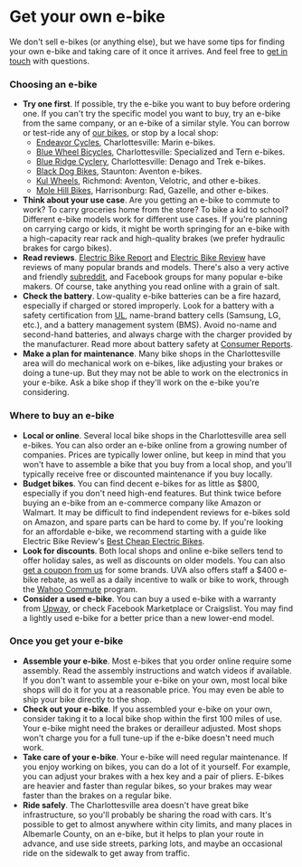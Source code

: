 # Get your own e-bike

We don't sell e-bikes (or anything else), but we have some tips for finding your own
e-bike and taking care of it once it arrives. And feel free to
[get in touch](mailto:hi@ebikelibrarycville.org) with questions.

### Choosing an e-bike

- **Try one first**. If possible, try the e-bike you want to buy before ordering one. If
  you can't try the specific model you want to buy, try an e-bike from the same company,
  or an e-bike of a similar style. You can borrow or test-ride any of
  [our bikes](/our-bikes/), or stop by a local shop:
  - [Endeavor Cycles](https://www.endeavorcycles.com/), Charlottesville: Marin e-bikes.
  - [Blue Wheel Bicycles](https://www.bluewheel.com/), Charlottesville: Specialized and
    Tern e-bikes.
  - [Blue Ridge Cyclery](https://www.blueridgecyclery.com/), Charlottesville: Denago and
    Trek e-bikes.
  - [Black Dog Bikes](https://blackdogbikes.com/), Staunton: Aventon e-bikes.
  - [Kul Wheels](https://www.kulwheels.com/), Richmond: Aventon, Velotric, and other
    e-bikes.
  - [Mole Hill Bikes](https://www.molehillbikes.com/), Harrisonburg: Rad, Gazelle, and
    other e-bikes.
- **Think about your use case**. Are you getting an e-bike to commute to work? To carry
  groceries home from the store? To bike a kid to school? Different e-bike models work for
  different use cases. If you're planning on carrying cargo or kids, it might be worth
  springing for an e-bike with a high-capacity rear rack and high-quality brakes (we
  prefer hydraulic brakes for cargo bikes).
- **Read reviews**. [Electric Bike Report](https://electricbikereport.com) and
  [Electric Bike Review](https://electricbikereview.com) have reviews of many popular
  brands and models. There's also a very active and friendly
  [subreddit](https://reddit.com/r/ebikes), and Facebook groups for many popular e-bike
  makers. Of course, take anything you read online with a grain of salt.
- **Check the battery**. Low-quality e-bike batteries can be a fire hazard, especially if
  charged or stored improperly. Look for a battery with a safety certification from
  [UL](https://ul.com), name-brand battery cells (Samsung, LG, etc.), and a battery
  management system (BMS). Avoid no-name and second-hand batteries, and always charge with
  the charger provided by the manufacturer. Read more about battery safety at
  [Consumer Reports](https://www.consumerreports.org/health/electric-bikes/how-to-prevent-e-bike-fires-a2493889574/).
- **Make a plan for maintenance**. Many bike shops in the Charlottesville area will do
  mechanical work on e-bikes, like adjusting your brakes or doing a tune-up. But they may
  not be able to work on the electronics in your e-bike. Ask a bike shop if they'll work
  on the e-bike you're considering.

### Where to buy an e-bike

- **Local or online**. Several local bike shops in the Charlottesville area sell e-bikes.
  You can also order an e-bike online from a growing number of companies. Prices are
  typically lower online, but keep in mind that you won't have to assemble a bike that you
  buy from a local shop, and you'll typically receive free or discounted maintenance if
  you buy locally.
- **Budget bikes**. You can find decent e-bikes for as little as $800, especially if you
  don't need high-end features. But think twice before buying an e-bike from an e-commerce
  company like Amazon or Walmart. It may be difficult to find independent reviews for
  e-bikes sold on Amazon, and spare parts can be hard to come by. If you're looking for an
  affordable e-bike, we recommend starting with a guide like Electric Bike Review's
  [Best Cheap Electric Bikes](https://electricbikereport.com/best-cheap-electric-bikes).
- **Look for discounts**. Both local shops and online e-bike sellers tend to offer holiday
  sales, as well as discounts on older models. You can also
  [get a coupon from us](/free-stuff#e-bike-discounts) for some brands. UVA also offers
  staff a $400 e-bike rebate, as well as a daily incentive to walk or bike to work,
  through the [Wahoo Commute](https://parking.virginia.edu/wahoocommute) program.
- **Consider a used e-bike**. You can buy a used e-bike with a warranty from
  [Upway](https://upway.co), or check Facebook Marketplace or Craigslist. You may find a
  lightly used e-bike for a better price than a new lower-end model.

### Once you get your e-bike

- **Assemble your e-bike**. Most e-bikes that you order online require some assembly. Read
  the assembly instructions and watch videos if available. If you don't want to assemble
  your e-bike on your own, most local bike shops will do it for you at a reasonable price.
  You may even be able to ship your bike directly to the shop.
- **Check out your e-bike**. If you assembled your e-bike on your own, consider taking it
  to a local bike shop within the first 100 miles of use. Your e-bike might need the
  brakes or derailleur adjusted. Most shops won't charge you for a full tune-up if the
  e-bike doesn't need much work.
- **Take care of your e-bike**. Your e-bike will need regular maintenance. If you enjoy
  working on bikes, you can do a lot of it yourself. For example, you can adjust your
  brakes with a hex key and a pair of pliers. E-bikes are heavier and faster than regular
  bikes, so your brakes may wear faster than the brakes on a regular bike.
- **Ride safely**. The Charlottesville area doesn't have great bike infrastructure, so
  you'll probably be sharing the road with cars. It's possible to get to almost anywhere
  within city limits, and many places in Albemarle County, on an e-bike, but it helps to
  plan your route in advance, and use side streets, parking lots, and maybe an occasional
  ride on the sidewalk to get away from traffic.
